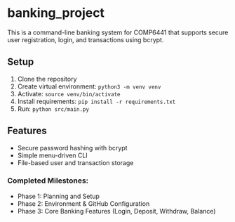# banking_project

This is a command-line banking system for COMP6441 that supports secure user registration, login, and transactions using bcrypt.

## Setup
1. Clone the repository
2. Create virtual environment: `python3 -m venv venv`
3. Activate: `source venv/bin/activate`
4. Install requirements: `pip install -r requirements.txt`
5. Run: `python src/main.py`

## Features
- Secure password hashing with bcrypt
- Simple menu-driven CLI
- File-based user and transaction storage

### Completed Milestones:
- Phase 1: Planning and Setup
- Phase 2: Environment & GitHub Configuration
- Phase 3: Core Banking Features (Login, Deposit, Withdraw, Balance)
